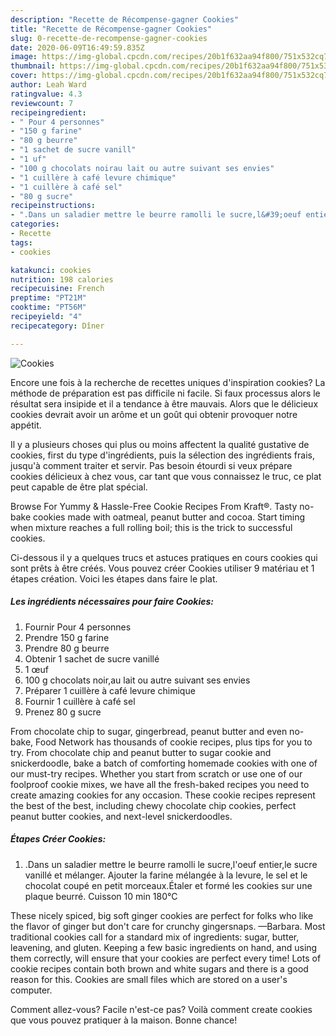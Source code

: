 ```yaml
---
description: "Recette de Récompense-gagner Cookies"
title: "Recette de Récompense-gagner Cookies"
slug: 0-recette-de-recompense-gagner-cookies
date: 2020-06-09T16:49:59.835Z
image: https://img-global.cpcdn.com/recipes/20b1f632aa94f800/751x532cq70/cookies-photo-principale-de-la-recette.jpg
thumbnail: https://img-global.cpcdn.com/recipes/20b1f632aa94f800/751x532cq70/cookies-photo-principale-de-la-recette.jpg
cover: https://img-global.cpcdn.com/recipes/20b1f632aa94f800/751x532cq70/cookies-photo-principale-de-la-recette.jpg
author: Leah Ward
ratingvalue: 4.3
reviewcount: 7
recipeingredient:
- " Pour 4 personnes"
- "150 g farine"
- "80 g beurre"
- "1 sachet de sucre vanill"
- "1 uf"
- "100 g chocolats noirau lait ou autre suivant ses envies"
- "1 cuillère à café levure chimique"
- "1 cuillère à café sel"
- "80 g sucre"
recipeinstructions:
- ".Dans un saladier mettre le beurre ramolli le sucre,l&#39;oeuf entier,le sucre vanillé et mélanger. Ajouter la farine mélangée à la levure, le sel et le chocolat coupé en petit morceaux.Étaler et formé les cookies sur une plaque beurré. Cuisson 10 min 180°C"
categories:
- Recette
tags:
- cookies

katakunci: cookies 
nutrition: 198 calories
recipecuisine: French
preptime: "PT21M"
cooktime: "PT56M"
recipeyield: "4"
recipecategory: Dîner

---
```



![Cookies](https://img-global.cpcdn.com/recipes/20b1f632aa94f800/751x532cq70/cookies-photo-principale-de-la-recette.jpg)

Encore une fois à la recherche de recettes uniques d'inspiration cookies? La méthode de préparation est pas difficile ni facile. Si faux processus alors le résultat sera insipide et il a tendance à être mauvais. Alors que le délicieux cookies devrait avoir un arôme et un goût qui obtenir provoquer notre appétit.

Il y a plusieurs choses qui plus ou moins affectent la qualité gustative de cookies, first du type d'ingrédients, puis la sélection des ingrédients frais, jusqu'à comment traiter et servir. Pas besoin étourdi si veux prépare cookies délicieux à chez vous, car tant que vous connaissez le truc, ce plat peut capable de être plat spécial.

Browse For Yummy &amp; Hassle-Free Cookie Recipes From Kraft®. Tasty no-bake cookies made with oatmeal, peanut butter and cocoa. Start timing when mixture reaches a full rolling boil; this is the trick to successful cookies.


Ci-dessous il y a quelques trucs et astuces pratiques en cours cookies qui sont prêts à être créés. Vous pouvez créer Cookies utiliser 9 matériau et 1 étapes création. Voici les étapes dans faire le plat.

<!--inarticleads1-->

##### Les ingrédients nécessaires pour faire Cookies:

1. Fournir  Pour 4 personnes
1. Prendre 150 g farine
1. Prendre 80 g beurre
1. Obtenir 1 sachet de sucre vanillé
1.  1 œuf
1.  100 g chocolats noir,au lait ou autre suivant ses envies
1. Préparer 1 cuillère à café levure chimique
1. Fournir 1 cuillère à café sel
1. Prenez 80 g sucre


From chocolate chip to sugar, gingerbread, peanut butter and even no-bake, Food Network has thousands of cookie recipes, plus tips for you to try. From chocolate chip and peanut butter to sugar cookie and snickerdoodle, bake a batch of comforting homemade cookies with one of our must-try recipes. Whether you start from scratch or use one of our foolproof cookie mixes, we have all the fresh-baked recipes you need to create amazing cookies for any occasion. These cookie recipes represent the best of the best, including chewy chocolate chip cookies, perfect peanut butter cookies, and next-level snickerdoodles. 

<!--inarticleads2-->

##### Étapes Créer Cookies:

1. .Dans un saladier mettre le beurre ramolli le sucre,l&#39;oeuf entier,le sucre vanillé et mélanger. Ajouter la farine mélangée à la levure, le sel et le chocolat coupé en petit morceaux.Étaler et formé les cookies sur une plaque beurré. Cuisson 10 min 180°C


These nicely spiced, big soft ginger cookies are perfect for folks who like the flavor of ginger but don&#39;t care for crunchy gingersnaps. —Barbara. Most traditional cookies call for a standard mix of ingredients: sugar, butter, leavening, and gluten. Keeping a few basic ingredients on hand, and using them correctly, will ensure that your cookies are perfect every time! Lots of cookie recipes contain both brown and white sugars and there is a good reason for this. Cookies are small files which are stored on a user&#39;s computer. 


Comment allez-vous? Facile n'est-ce pas? Voilà comment create cookies que vous pouvez pratiquer à la maison. Bonne chance!

